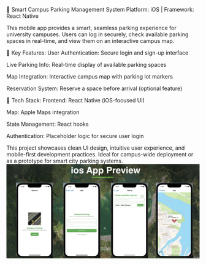 
📱 Smart Campus Parking Management System
Platform: iOS | Framework: React Native

This mobile app provides a smart, seamless parking experience for university campuses. Users can log in securely, check available parking spaces in real-time, and view them on an interactive campus map.

🌟 Key Features:
User Authentication: Secure login and sign-up interface

Live Parking Info: Real-time display of available parking spaces

Map Integration: Interactive campus map with parking lot markers

Reservation System: Reserve a space before arrival (optional feature)

🚀 Tech Stack:
Frontend: React Native (iOS-focused UI)

Map: Apple Maps integration

State Management: React hooks

Authentication: Placeholder logic for secure user login

This project showcases clean UI design, intuitive user experience, and mobile-first development practices. Ideal for campus-wide deployment or as a prototype for smart city parking systems.
<img src="https://github.com/nanacode4/ios-notuse/blob/main/src/Screenshot%202025-02-20%20at%2017.34.57.png?raw=true" width="600">
